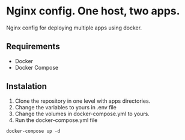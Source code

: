 # Nginx config. One host, two apps.
Nginx config for deploying multiple apps using docker.

## Requirements
- Docker
- Docker Compose

## Instalation
1. Clone the repository in one level with apps directories.
2. Change the variables to yours in .env file
3. Change the volumes in docker-compose.yml to yours.
4. Run the docker-compose.yml file
```
docker-compose up -d
```
